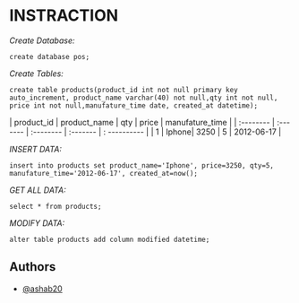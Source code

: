 # INSTRACTION
_Create Database:_
```
create database pos;
```
_Create Tables:_
```
create table products(product_id int not null primary key auto_increment, product_name varchar(40) not null,qty int not null, price int not null,manufature_time date, created_at datetime);
```


| product_id | product_name     | qty  | price | manufature_time |
| :-------- | :------- | :-------- | :------- | : ---------- |
| 1      | Iphone| 3250 | 5 | 2012-06-17 |




_INSERT DATA:_
```
insert into products set product_name='Iphone', price=3250, qty=5, manufature_time='2012-06-17', created_at=now();
```
_GET ALL DATA:_
```
select * from products;
```
_MODIFY DATA:_
```
alter table products add column modified datetime;
```


## Authors

- [@ashab20](https://www.github.com/ashab20)

